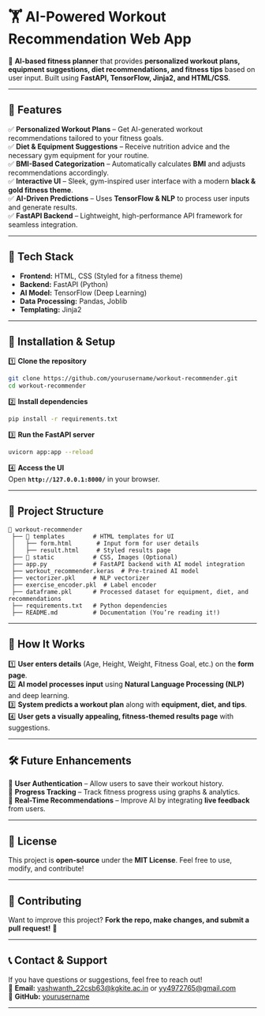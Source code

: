 # **🏋️ AI-Powered Workout Recommendation Web App**

🚀 **AI-based fitness planner** that provides **personalized workout plans, equipment suggestions, diet recommendations, and fitness tips** based on user input. Built using **FastAPI, TensorFlow, Jinja2, and HTML/CSS**.

---

## **🔹 Features**
✅ **Personalized Workout Plans** – Get AI-generated workout recommendations tailored to your fitness goals.  
✅ **Diet & Equipment Suggestions** – Receive nutrition advice and the necessary gym equipment for your routine.  
✅ **BMI-Based Categorization** – Automatically calculates **BMI** and adjusts recommendations accordingly.  
✅ **Interactive UI** – Sleek, gym-inspired user interface with a modern **black & gold fitness theme**.  
✅ **AI-Driven Predictions** – Uses **TensorFlow & NLP** to process user inputs and generate results.  
✅ **FastAPI Backend** – Lightweight, high-performance API framework for seamless integration.  

---

## **🔧 Tech Stack**
- **Frontend:** HTML, CSS (Styled for a fitness theme)  
- **Backend:** FastAPI (Python)  
- **AI Model:** TensorFlow (Deep Learning)  
- **Data Processing:** Pandas, Joblib  
- **Templating:** Jinja2  

---

## **🚀 Installation & Setup**
1️⃣ **Clone the repository**  
```bash
git clone https://github.com/yourusername/workout-recommender.git
cd workout-recommender
```

2️⃣ **Install dependencies**  
```bash
pip install -r requirements.txt
```

3️⃣ **Run the FastAPI server**  
```bash
uvicorn app:app --reload
```

4️⃣ **Access the UI**  
Open **`http://127.0.0.1:8000/`** in your browser.

---

## **📂 Project Structure**
```
📂 workout-recommender
 ├── 📁 templates        # HTML templates for UI
 │   ├── form.html       # Input form for user details
 │   ├── result.html     # Styled results page
 ├── 📂 static           # CSS, Images (Optional)
 ├── app.py             # FastAPI backend with AI model integration
 ├── workout_recommender.keras  # Pre-trained AI model
 ├── vectorizer.pkl     # NLP vectorizer
 ├── exercise_encoder.pkl  # Label encoder
 ├── dataframe.pkl      # Processed dataset for equipment, diet, and recommendations
 ├── requirements.txt   # Python dependencies
 ├── README.md          # Documentation (You’re reading it!)
```

---

## **🌟 How It Works**
1️⃣ **User enters details** (Age, Height, Weight, Fitness Goal, etc.) on the **form page**.  
2️⃣ **AI model processes input** using **Natural Language Processing (NLP)** and deep learning.  
3️⃣ **System predicts a workout plan** along with **equipment, diet, and tips**.  
4️⃣ **User gets a visually appealing, fitness-themed results page** with suggestions.  

---

## **🛠 Future Enhancements**
🔹 **User Authentication** – Allow users to save their workout history.  
🔹 **Progress Tracking** – Track fitness progress using graphs & analytics.  
🔹 **Real-Time Recommendations** – Improve AI by integrating **live feedback** from users.  

---

## **📜 License**
This project is **open-source** under the **MIT License**. Feel free to use, modify, and contribute!  

---

## **🙌 Contributing**
Want to improve this project? **Fork the repo, make changes, and submit a pull request!** 🚀  

---

## **📞 Contact & Support**
If you have questions or suggestions, feel free to reach out!  
💬 **Email:** yashwanth_22csb63@kgkite.ac.in or yy4972765@gmail.com  
🐙 **GitHub:** [yourusername](https://github.com/Y4shhwanth)  

---

